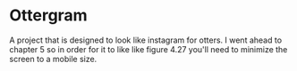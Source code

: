# Ottergram

A project that is designed to look like instagram for otters. I went ahead to chapter 5 so in order for it to like like figure 4.27 you'll need to minimize the screen to a mobile size.
